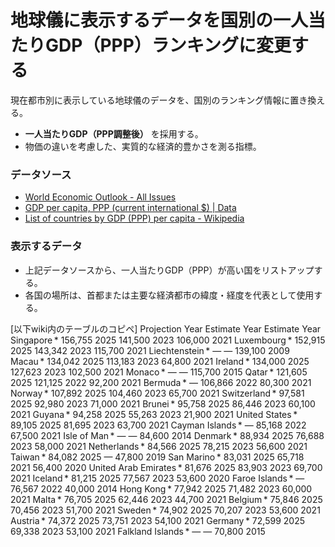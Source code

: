# 地球儀に表示するデータを国別の一人当たりGDP（PPP）ランキングに変更する

現在都市別に表示している地球儀のデータを、国別のランキング情報に置き換える。

- **一人当たりGDP（PPP調整後）** を採用する。
- 物価の違いを考慮した、実質的な経済的豊かさを測る指標。

### データソース

- [World Economic Outlook - All Issues](https://www.imf.org/en/Publications/WEO)
- [GDP per capita, PPP (current international $) | Data](https://data.worldbank.org/indicator/NY.GDP.PCAP.PP.CD?most_recent_value_desc=true)
- [List of countries by GDP (PPP) per capita - Wikipedia](https://en.wikipedia.org/wiki/List_of_countries_by_GDP_(PPP)_per_capita)

### 表示するデータ

- 上記データソースから、一人当たりGDP（PPP）が高い国をリストアップする。
- 各国の場所は、首都または主要な経済都市の緯度・経度を代表として使用する。


[以下wiki内のテーブルのコピペ]
Projection	Year	Estimate	Year	Estimate	Year
 Singapore *	156,755	2025	141,500	2023	106,000	2021
 Luxembourg *	152,915	2025	143,342	2023	115,700	2021
 Liechtenstein *	—	—	139,100	2009
 Macau *	134,042	2025	113,183	2023	64,800	2021
 Ireland *	134,000	2025	127,623	2023	102,500	2021
 Monaco *	—	—	115,700	2015
 Qatar *	121,605	2025	121,125	2022	92,200	2021
 Bermuda *	—	106,866	2022	80,300	2021
 Norway *	107,892	2025	104,460	2023	65,700	2021
 Switzerland *	97,581	2025	92,980	2023	71,000	2021
 Brunei *	95,758	2025	86,446	2023	60,100	2021
 Guyana *	94,258	2025	55,263	2023	21,900	2021
 United States *	89,105	2025	81,695	2023	63,700	2021
 Cayman Islands *	—	85,168	2022	67,500	2021
 Isle of Man *	—	—	84,600	2014
 Denmark *	88,934	2025	76,688	2023	58,000	2021
 Netherlands *	84,566	2025	78,215	2023	56,600	2021
 Taiwan *	84,082	2025	—	47,800	2019
 San Marino *	83,031	2025	65,718	2021	56,400	2020
 United Arab Emirates *	81,676	2025	83,903	2023	69,700	2021
 Iceland *	81,215	2025	77,567	2023	53,600	2020
 Faroe Islands *	—	76,567	2022	40,000	2014
 Hong Kong *	77,942	2025	71,482	2023	60,000	2021
 Malta *	76,705	2025	62,446	2023	44,700	2021
 Belgium *	75,846	2025	70,456	2023	51,700	2021
 Sweden *	74,902	2025	70,207	2023	53,600	2021
 Austria *	74,372	2025	73,751	2023	54,100	2021
 Germany *	72,599	2025	69,338	2023	53,100	2021
 Falkland Islands *	—	—	70,800	2015
